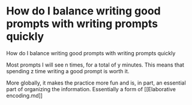 # How do I balance writing good prompts with writing prompts quickly
How do I balance writing good prompts with writing prompts quickly

Most prompts I will see n times, for a total of y minutes. This means that spending z time writing a good prompt is worth it.

More globally, it makes the practice more fun and is, in part, an essential part of organizing the information. Essentially a form of [[Elaborative encoding.md]]

<!-- #Life -->

<!-- {BearID:443E090D-3E83-4C8E-92D8-C1D30ABDB3EA-2532-000008709AA6018D} -->
